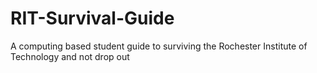 # RIT-Survival-Guide
A computing based student guide to surviving the Rochester Institute of Technology and not drop out
